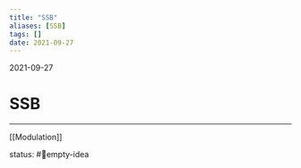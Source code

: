 ```yaml
---
title: "SSB"
aliases: [SSB]
tags: []
date: 2021-09-27
---
```

2021-09-27
# SSB
___
[[Modulation]]

status: #💭empty-idea